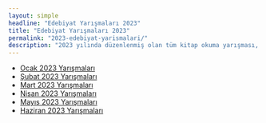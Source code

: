 ```yaml
---
layout: simple
headline: "Edebiyat Yarışmaları 2023"
title: "Edebiyat Yarışmaları 2023"
permalink: "2023-edebiyat-yarismalari/"
description: "2023 yılında düzenlenmiş olan tüm kitap okuma yarışması, şiir yarışması, senaryo yarışması ve diğer edebiyat yarışmalarını bu sayfadan ay-ay görüntüleyebilirsiniz."
---
```


<ul class='nav flex-column'>
   <li class='nav-item'><a class='nav-link' href='/ocak-2023-yarismalar/'>Ocak 2023 Yarışmaları</a></li>
   <li class='nav-item'><a class='nav-link' href='/subat-2023-yarismalar/'>Şubat 2023 Yarışmaları</a></li>
   <li class='nav-item'><a class='nav-link' href='/mart-2023-yarismalar/'>Mart 2023 Yarışmaları</a></li>
   <li class='nav-item'><a class='nav-link' href='/nisan-2023-yarismalar/'>Nisan 2023 Yarışmaları</a></li>
   <li class='nav-item'><a class='nav-link' href='/mayis-2023-yarismalar/'>Mayıs 2023 Yarışmaları</a></li>
   <li class='nav-item'><a class='nav-link' href='/haziran-2023-yarismalar/'>Haziran 2023 Yarışmaları</a></li>
</ul>